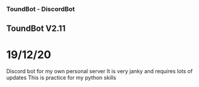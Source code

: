 ### ToundBot - DiscordBot
## ToundBot V2.11 
# 19/12/20

Discord bot for my own personal server
It is very janky and requires lots of updates
This is practice for my python skills

